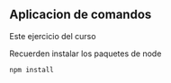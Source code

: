 ## Aplicacion de comandos

Este ejercicio del curso

Recuerden instalar los paquetes de node 
 ```
 npm install
 
 ```